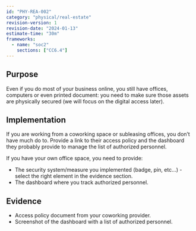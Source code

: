 ```yaml
---
id: "PHY-REA-002"
category: "physical/real-estate"
revision-version: 1
revision-date: "2024-01-13"
estimate-time: "30m"
frameworks:
  - name: "soc2"
    sections: ["CC6.4"]
---
```


## Purpose

Even if you do most of your business online, you still have offices, computers
or even printed document: you need to make sure those assets are physically
secured (we will focus on the digital access later).

## Implementation

If you are working from a coworking space or subleasing offices, you don’t have
much do to. Provide a link to their access policy and the dashboard they
probably provide to manage the list of authorized personnel.

If you have your own office space, you need to provide:

- The security system/measure you implemented (badge, pin, etc…) - select the
  right element in the evidence section.
- The dashboard where you track authorized personnel.

## Evidence

- Access policy document from your coworking provider.
- Screenshot of the dashboard with a list of authorized personnel.
